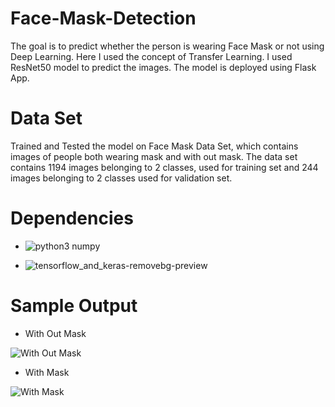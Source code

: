 # Face-Mask-Detection

  The goal is to predict whether the person is wearing Face Mask or not using Deep Learning. Here I used the concept of Transfer Learning. I used ResNet50 model to predict the images. The model is deployed using Flask App.

# Data Set

  Trained and Tested the model on Face Mask Data Set, which contains images of people both wearing mask and with out mask. The data set contains 1194 images belonging to 2 classes, used for training set and 244 images belonging to 2 classes used for validation set. 
  
 # Dependencies
 
  * ![python3 numpy](https://user-images.githubusercontent.com/58949821/87177225-ecdff680-c2f8-11ea-8d8e-c5cdc73402ef.png)
  
  * ![tensorflow_and_keras-removebg-preview](https://user-images.githubusercontent.com/58949821/87177427-3defea80-c2f9-11ea-86b2-35db33e165f8.png)

  
  # Sample Output
  
  * With Out Mask
  
  ![With Out Mask](https://user-images.githubusercontent.com/58949821/87175937-f9634f80-c2f6-11ea-8407-a88576101f4d.jpg)
  
  * With Mask
    
  ![With Mask](https://user-images.githubusercontent.com/58949821/87176261-7bec0f00-c2f7-11ea-9609-585b70e6248c.jpg)

 



